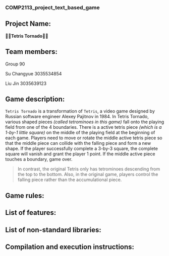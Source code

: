 ### COMP2113_project_text_based_game
## Project Name: 
:large_orange_diamond::large_blue_diamond:**Tetris Tornado**:large_orange_diamond::large_blue_diamond:
## Team members:
Group 90

Su Changyue 3035534854

Liu Jin 3035639123
## Game description:
`Tetris Tornado` is a transformation of `Tetris`, a video game designed by Russian software engineer Alexey Pajitnov in 1984.
In Tetris Tornado, various shaped pieces *(called tetrominoes in this game)* fall onto the playing field from one of the 4 boundaries. There is a active tetris piece *(which is a 1-by-1 little square)* on the middle of the playing field at the beginning of each game. Players need to move or rotate the middle active tetris piece so that the middle piece can collide with the falling piece and form a new shape. If the player successfully complete a 3-by-3 square, the complete square will vanish and grant the player 1 point. If the middle active piece touches a boundary, game over. 
> In contrast, the original Tetris only has tetrominoes descending from the top to the bottom. Also, in the original game, players control the falling piece rather than the accumulational piece.  
## Game rules:
## List of features:
## List of non-standard libraries:
## Compilation and execution instructions:
